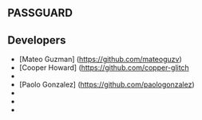 ## PASSGUARD 

## Developers 

* [Mateo Guzman] (https://github.com/mateoguzv)
* [Cooper Howard]
(https://github.com/copper-glitch
*
* [Paolo Gonzalez] (https://github.com/paologonzalez)
*
*
*

